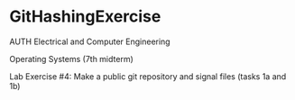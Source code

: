 # GitHashingExercise

AUTH Electrical and Computer Engineering 

Operating Systems (7th midterm)

Lab Exercise #4: Make a public git repository and signal files (tasks 1a and 1b)
